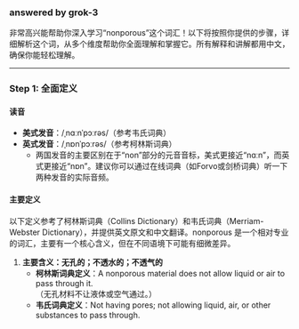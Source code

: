 ### answered by grok-3
非常高兴能帮助你深入学习“nonporous”这个词汇！以下将按照你提供的步骤，详细解析这个词，从多个维度帮助你全面理解和掌握它。所有解释和讲解都用中文，确保你能轻松理解。

---

### Step 1: 全面定义

#### 读音
- **美式发音**：/ˌnɑːnˈpɔːrəs/（参考韦氏词典）
- **英式发音**：/ˌnɒnˈpɔːrəs/（参考柯林斯词典）
  - 两国发音的主要区别在于“non”部分的元音音标，美式更接近“nɑːn”，而英式更接近“nɒn”。建议你可以通过在线词典（如Forvo或剑桥词典）听一下两种发音的实际音频。

#### 主要定义
以下定义参考了柯林斯词典（Collins Dictionary）和韦氏词典（Merriam-Webster Dictionary），并提供英文原文和中文翻译。nonporous 是一个相对专业的词汇，主要有一个核心含义，但在不同语境下可能有细微差异。

1. **主要含义：无孔的；不透水的；不透气的**
   - **柯林斯词典定义**：A nonporous material does not allow liquid or air to pass through it.  
     （无孔材料不让液体或空气通过。）
   - **韦氏词典定义**：Not having pores; not allowing liquid, air, or other substances to pass through.  
    